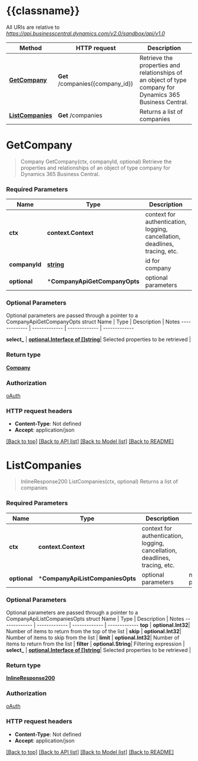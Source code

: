 # {{classname}}

All URIs are relative to *https://api.businesscentral.dynamics.com/v2.0/sandbox/api/v1.0*

Method | HTTP request | Description
------------- | ------------- | -------------
[**GetCompany**](CompanyApi.md#GetCompany) | **Get** /companies({company_id}) | Retrieve the properties and relationships of an object of type company for Dynamics 365 Business Central.
[**ListCompanies**](CompanyApi.md#ListCompanies) | **Get** /companies | Returns a list of companies

# **GetCompany**
> Company GetCompany(ctx, companyId, optional)
Retrieve the properties and relationships of an object of type company for Dynamics 365 Business Central.

### Required Parameters

Name | Type | Description  | Notes
------------- | ------------- | ------------- | -------------
 **ctx** | **context.Context** | context for authentication, logging, cancellation, deadlines, tracing, etc.
  **companyId** | [**string**](.md)| id for company | 
 **optional** | ***CompanyApiGetCompanyOpts** | optional parameters | nil if no parameters

### Optional Parameters
Optional parameters are passed through a pointer to a CompanyApiGetCompanyOpts struct
Name | Type | Description  | Notes
------------- | ------------- | ------------- | -------------

 **select_** | [**optional.Interface of []string**](string.md)| Selected properties to be retrieved | 

### Return type

[**Company**](company.md)

### Authorization

[oAuth](../README.md#oAuth)

### HTTP request headers

 - **Content-Type**: Not defined
 - **Accept**: application/json

[[Back to top]](#) [[Back to API list]](../README.md#documentation-for-api-endpoints) [[Back to Model list]](../README.md#documentation-for-models) [[Back to README]](../README.md)

# **ListCompanies**
> InlineResponse200 ListCompanies(ctx, optional)
Returns a list of companies

### Required Parameters

Name | Type | Description  | Notes
------------- | ------------- | ------------- | -------------
 **ctx** | **context.Context** | context for authentication, logging, cancellation, deadlines, tracing, etc.
 **optional** | ***CompanyApiListCompaniesOpts** | optional parameters | nil if no parameters

### Optional Parameters
Optional parameters are passed through a pointer to a CompanyApiListCompaniesOpts struct
Name | Type | Description  | Notes
------------- | ------------- | ------------- | -------------
 **top** | **optional.Int32**| Number of items to return from the top of the list | 
 **skip** | **optional.Int32**| Number of items to skip from the list | 
 **limit** | **optional.Int32**| Number of items to return from the list | 
 **filter** | **optional.String**| Filtering expression | 
 **select_** | [**optional.Interface of []string**](string.md)| Selected properties to be retrieved | 

### Return type

[**InlineResponse200**](inline_response_200.md)

### Authorization

[oAuth](../README.md#oAuth)

### HTTP request headers

 - **Content-Type**: Not defined
 - **Accept**: application/json

[[Back to top]](#) [[Back to API list]](../README.md#documentation-for-api-endpoints) [[Back to Model list]](../README.md#documentation-for-models) [[Back to README]](../README.md)

